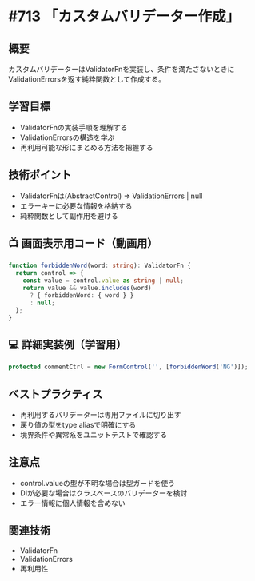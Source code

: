 # #713 「カスタムバリデーター作成」

## 概要
カスタムバリデーターはValidatorFnを実装し、条件を満たさないときにValidationErrorsを返す純粋関数として作成する。

## 学習目標
- ValidatorFnの実装手順を理解する
- ValidationErrorsの構造を学ぶ
- 再利用可能な形にまとめる方法を把握する

## 技術ポイント
- ValidatorFnは(AbstractControl) => ValidationErrors | null
- エラーキーに必要な情報を格納する
- 純粋関数として副作用を避ける

## 📺 画面表示用コード（動画用）
```typescript
function forbiddenWord(word: string): ValidatorFn {
  return control => {
    const value = control.value as string | null;
    return value && value.includes(word)
      ? { forbiddenWord: { word } }
      : null;
  };
}
```

## 💻 詳細実装例（学習用）
```typescript
protected commentCtrl = new FormControl('', [forbiddenWord('NG')]);
```

## ベストプラクティス
- 再利用するバリデーターは専用ファイルに切り出す
- 戻り値の型をtype aliasで明確にする
- 境界条件や異常系をユニットテストで確認する

## 注意点
- control.valueの型が不明な場合は型ガードを使う
- DIが必要な場合はクラスベースのバリデーターを検討
- エラー情報に個人情報を含めない

## 関連技術
- ValidatorFn
- ValidationErrors
- 再利用性
